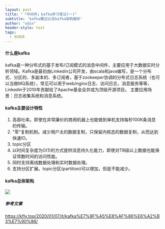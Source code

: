```yaml
---
layout: post
title: "「中间件」kafka学习笔记(一)"
subtitle: 'kafka概述以及kafka架构解析'
author: "odin"
header-style: text
tags:
  - 中间件
---
```


#### 什么是kafka
kafka是一种分布式的基于发布/订阅模式的消息中间件，主要应用于大数据实时分析领域。Kafka是最初由Linkedin公司开发，由scala和java编写，是一个分布式、分区的、多副本的、多订阅者，基于zookeeper协调的分布式日志系统（也可以当做MQ系统），常见可以用于web/nginx日志、访问日志，消息服务等等，Linkedin于2010年贡献给了Apache基金会并成为顶级开源项目。
主要应用场景：日志收集系统和消息系统。

#### kafka主要设计特性
1. 高吞吐率。即使在非常廉价的商用机器上也能做到单机支持每秒100K条消息的传输。
2. "零"复制机制。减少用户太的数据复制，只保留内核态的数据复制，从而达到快速IO。
3. topic分区
4. 以时间复杂度为O(1)的方式提供消息持久化能力，即使对TB级以上数据也能保证常数时间的访问性能。
5. 同时支持离线数据处理和实时数据处理。
6. 支持分区扩展。topic分区(partition)可以增加，但是不能减少。

#### kafka总体架构

![]({{site.baseurl}}/img/in-post/post-middleware/kafka_总体架构.jpg)
















##### 参考文章

https://kfly.top/2020/01/07/it/kafka%E7%9F%A5%E8%AF%86%E6%A2%B3%E7%90%86/